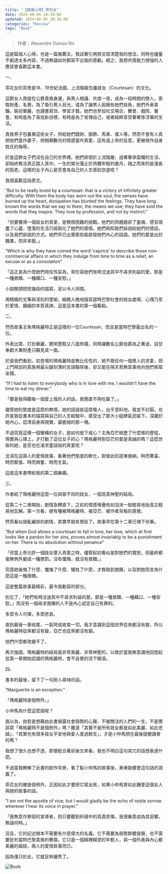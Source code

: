 ```yaml
---
title: "【閱讀心得】茶花女"
date: 2024-06-05 20:34:00
updated: 2024-06-05 20:34:00
categories: "Review"
tags: "Book"
---
```


> 作者：Alexandre Dumas fils

這是篇個人心得，也是一篇推薦文。我試著引用原文寫清楚我的想法，同時也儘量不劇透太多內容，不過無論如何都寫不出我的感動。總之，我想共情能力很強的人應該會喜歡這本書。



<!--more-->



一、

茶花女的背景是18、19世紀法國，上流階級包養妓女（Courtesan）的文化。

這群女人周旋在公爵貴族身邊，與男人相識、共度一夜，成為一段時間的戀人，索取財產、名譽。為了吸引男人目光，或為了讓男人因擁有她們自負，她們外表美豔，裝扮華麗，也讀書寫信、學習才藝。她們也參加社交場合，舞會、戲院、餐會，有時是為了尋找新目標，有時是為了宣傳自己，或者純粹享受著奢侈浮華的生活。

貴族男子包養著這些女子，供給她們錢財、服飾、馬車、僕人等。然而不會有人真把他們當作妻子、把相褥數月的情感當作真愛，這有違上帝的旨意，更被視作自身姓氏的侮辱。

於是這群女子們活在自己的世界裡。她們徘徊於上流階層，過著奢侈糜爛的生活，卻始終無法真正踏入其中。一生的榮光僅止於肉體年輕的歲月，隨之而來的是漫長的孤老。這樣的女子內心是否會為自己的人生感到空虛呢？

我很喜歡這段原文。

“But to be really loved by a courtesan: that is a victory of infinitely greater difficulty. With them the body has worn out the soul, the senses have burned up the heart, dissipation has blunted the feelings. They have long known the words that we say to them, the means we use; they have sold the words that they inspire. They love by profession, and not by instinct.”

「但要獲得一個妓女的真愛，是無限困難的挑戰。他們的肉體磨卻了靈魂、感官燒盡了心靈，墮落的生活已經鈍化了她們的感情。她們熟知我們訴說給她們的情話，以及我們訴說的方式。她們早已出賣那些能啟發她們內心的話語。她們的愛是出於職業，而非本能。」

“Which is why they have coined the word 'caprice' to describe those non-commercial affairs in which they indulge from time to time as a relief, an excuse or as a consolation”

「這正是為什麼她們用任性妄為，來形容她們有時沈迷其中不尋求利益的愛。那是一種救贖、一種藉口、一種安慰。」

小說開頭短短幾段的描寫，足以令人同情。

用精緻的文筆與深刻的譬喻，細緻入微地描寫當時巴黎社會的妓女處境、心理乃至於愛情、婚姻的本質真諦，這是這本書的第一個看點。



二、

然而故事主角瑪格麗特正是這樣的一位Courtesan，而且是當時巴黎最出名的一位。

外表出眾、打扮華麗，聰明慧黠又八面玲瓏，同時讓數名公爵伯爵為之著迷，自甘奉獻大筆財產只願見其一面。

於是我們看到，初登場的瑪格麗特是無比任性的，她不屑任何一個男人的求愛，把上門拜訪的貴族用最尖酸刻薄的言語驅除後，卻又能在隔天若無其事地向他們索取金錢。

“If I had to listen to everybody who is in love with me, I wouldn't have the time to eat my dinner.”

「要是我得聽每一個愛上我的人的話，我簡直不用吃飯了。」

儘管她的態度是這麼的無情，她的話語是這麼傷人，出乎意料地，我並不討厭。也許是我從書本的描寫與自己的人生經驗中，感受出了那大小姐脾氣武裝下，深藏於她內心，認清自身與現實，最脆弱的那一塊。

不過究竟這樣一個蠻橫的女子，是如何放下戒心？主角亞芒經歷了什麼樣的歷程，現實與心理上，才打動了這位女子的心？瑪格麗特對亞芒的愛是真誠的嗎？這麼世故的她，是否也在渴求童話般的真愛呢？

沈浸在這兩人的愛情故事，看著他們態度的軟化，對彼此的逐漸接納，時而驚喜、時而緊張、時而興奮、時而生氣。

這是這本書帶給我的第二個樂趣。



三、

作者給了瑪格麗特這麼一位與眾不同的妓女，一個高貴神聖的結局。

從第二十二章開始，劇情急轉直下，之前的情感堆疊宛如泡沫一般輕易地抬高又輕易地瓦解。第一次看，總有種被瑪格麗特、被亞芒、被作者背叛的感覺。

然而看似胡亂編排的劇情，其實早就有預告了。故事早在第十二章已埋下伏筆。

“But when God allows a courtesan to fall in love, her love, which at first looks like a pardon for her sins, proves almost invariably to be a punishment on her. There is no absolution without penance”

「但當上帝允許一個妓女墜入真愛之時，儘管起初看似是對她們的寬恕，但最終都毫無例外變成一種懲罰。沒有懺悔，就沒有救贖。」

究竟她後悔了什麼、懺悔了什麼、犧牲了什麼，才換取到救贖，以及對她而言為什麼這是一種救贖。

這是整篇故事最精彩，最令我動容的部分。

別忘了，「她們有時沈迷其中不尋求利益的愛。那是一種救贖、一種藉口、一種安慰。」而沒有一個尋求救贖的人不是內心認定自己有罪的。

多麼令人可憐，多麼悲哀。

直到最後一章收尾，一氣呵成收束一切，我才意識到這個世界從來都沒有變，所以瑪格麗特從來都沒有變，亞芒也從來都沒有變。

他們什麼都改變不了。

再次強調，瑪格麗特的結局是非常美麗、非常神聖的，以致於當我無意識地回想起從第一章開始認識的瑪格麗特，會不自覺的流下眼淚。



四、

書本的最後，留下了一句耐人尋味的話。

“Marguerite is an exception.”

「瑪格麗特是個例外。」

小仲馬為什麼這麼說呢？

我以為，他若是想藉由此書揭露社會弱勢的心聲、不被關注的人們的一生，不是應該寫「瑪格麗特不是個例外」嗎？難道「其實不是所有妓女都是如此美麗、如此忠誠」、「其實也有很多妓女平安地與愛人度過餘生」，才是小仲馬想在最後提醒讀者的嗎？

我想了很久也想不透，即便配合著前後文來看，我也不明白這句突兀的話想表達什麼。

不過當我瞭解了此書的創作背景，看了點小仲馬的故事後，漸漸能體會這句話的涵義了。

茶花女的確是個例外，正因如此才要把它寫出來，如果小仲馬曾如此鍾愛這個女人與她的故事的話。

“I am not the apostle of vice, but I would gladly be the echo of noble sorrow wherever I hear its voice in prayer.”

「我無意作罪惡的宣導者，但只要聽到祈禱中的高貴悲傷，我很樂意成為其迴響，無論何時。」

況且，它的記述根本不需要有什麼偉大的名義。它不需要為弱勢群體發聲，也不需要批判當時巴黎貴族的奢靡。它只是一個糊裡糊塗的年輕人，與一個外表與內心都美麗的娼妓，兩人的愛情故事而已。

因為僅只於此，它就足夠優秀了。



![Book](post/The-Lady-of-the-Camellias/book.jpeg)

